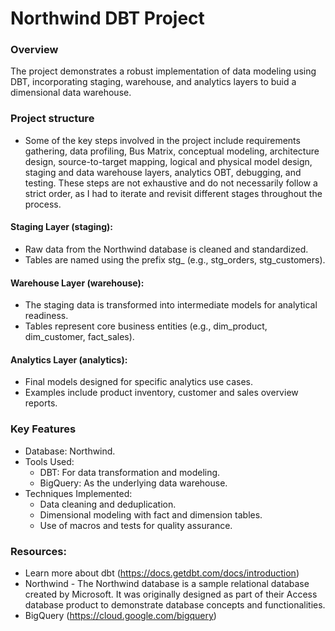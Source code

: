 # Northwind DBT Project



### Overview
The project demonstrates a robust implementation of data modeling using DBT, incorporating staging, warehouse, and analytics layers to buid a dimensional data warehouse.


### Project structure
- Some of the key steps involved in the project include requirements gathering, data profiling, Bus Matrix, conceptual modeling, architecture design, source-to-target mapping, logical and physical model design, staging and data warehouse layers, analytics OBT, debugging, and testing. These steps are not exhaustive and do not necessarily follow a strict order, as I had to iterate and revisit different stages throughout the process.

#### Staging Layer (staging):
- Raw data from the Northwind database is cleaned and standardized.
- Tables are named using the prefix stg_ (e.g., stg_orders, stg_customers).

#### Warehouse Layer (warehouse):

- The staging data is transformed into intermediate models for analytical readiness.
- Tables represent core business entities (e.g., dim_product, dim_customer, fact_sales).

#### Analytics Layer (analytics):
- Final models designed for specific analytics use cases.
- Examples include product inventory, customer and sales overview reports.



### Key Features
- Database: Northwind.
- Tools Used:
  - DBT: For data transformation and modeling.
  - BigQuery: As the underlying data warehouse.
- Techniques Implemented:
  - Data cleaning and deduplication.
  - Dimensional modeling with fact and dimension tables.
  - Use of macros and tests for quality assurance.



### Resources:
- Learn more about dbt (https://docs.getdbt.com/docs/introduction)
- Northwind - The Northwind database is a sample relational database created by Microsoft. It was originally designed as part of their Access database product to demonstrate database concepts and functionalities.
- BigQuery (https://cloud.google.com/bigquery)
